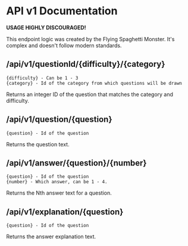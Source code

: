 # API v1 Documentation

**USAGE HIGHLY DISCOURAGED!**

This endpoint logic was created by the Flying Spaghetti Monster. It's complex
and doesn't follow modern standards.

## /api/v1/questionId/{difficulty}/{category}
    {difficulty} - Can be 1 - 3
    {category} - Id of the category from which questions will be drawn

Returns an integer ID of the question that matches the category and difficulty.

## /api/v1/question/{question}
    {question} - Id of the question

Returns the question text.

## /api/v1/answer/{question}/{number}
    {question} - Id of the question
    {number} - Which answer, can be 1 - 4.

Returns the Nth answer text for a question.

## /api/v1/explanation/{question}
    {question} - Id of the question

Returns the answer explanation text.

